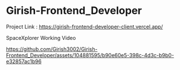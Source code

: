 # Girish-Frontend_Developer

Project Link : https://girish-frontend-developer-client.vercel.app/

SpaceXplorer Working Video 

https://github.com/Girish3002/Girish-Frontend_Developer/assets/104881595/b90e60e5-398c-4d3c-b9b0-e32857ac1b96

